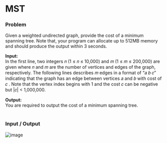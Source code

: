 # MST

### Problem
Given a weighted undirected graph, provide the cost of a minimum spanning tree. Note that, your program can allocate up to 512MB memory and should produce the output within 3 seconds. <br>

<b>Input:</b> <br> 
In the first line, two integers 𝑛 (1 ≤ 𝑛 ≤ 10,000) and 𝑚 (1 ≤ 𝑚 ≤ 200,000) are given where 𝑛 and 𝑚 are the number of vertices and edges of the graph, respectively. The following lines describes 𝑚 edges in a format of “𝑎 𝑏 𝑐” indicating that the graph has an edge between vertices 𝑎 and 𝑏 with cost of 𝑐 . Note that the vertex index begins with 1 and the cost 𝑐 can be negative but |𝑐| < 1,000,000. <br>

<b>Output:</b> <br>
You are required to output the cost of a minimum spanning tree. <br><br>

### Input / Output
![image](https://user-images.githubusercontent.com/81274632/214039870-eb62e5ab-1d07-4383-8f23-0b44867c1bcc.png)
